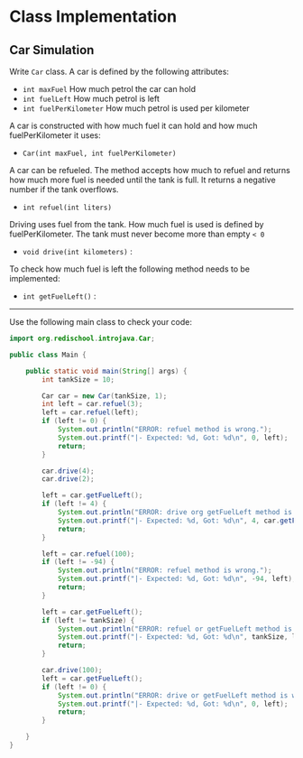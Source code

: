 # Class Implementation

## Car Simulation

Write `Car` class. 
A car is defined by the following attributes:
- `int maxFuel`
How much petrol the car can hold
- `int fuelLeft`
How much petrol is left
- `int fuelPerKilometer`
How much petrol is used per kilometer

A car is constructed with how much fuel it can hold and how much fuelPerKilometer it uses:
- `Car(int maxFuel, int fuelPerKilometer)`

A car can be refueled. The method accepts how much to refuel and returns how much more fuel is needed until the tank is full.
It returns a negative number if the tank overflows.
- `int refuel(int liters)`

Driving uses fuel from the tank. How much fuel is used is defined by fuelPerKilometer. 
The tank must never become more than empty `< 0`
- `void drive(int kilometers)` : 

To check how much fuel is left the following method needs to be implemented:
- `int getFuelLeft()` : 

-----
Use the following main class to check your code:

```Java
import org.redischool.introjava.Car;

public class Main {

    public static void main(String[] args) {
        int tankSize = 10;

        Car car = new Car(tankSize, 1);
        int left = car.refuel(3);
        left = car.refuel(left);
        if (left != 0) {
            System.out.println("ERROR: refuel method is wrong.");
            System.out.printf("|- Expected: %d, Got: %d\n", 0, left);
            return;
        }

        car.drive(4);
        car.drive(2);

        left = car.getFuelLeft();
        if (left != 4) {
            System.out.println("ERROR: drive org getFuelLeft method is wrong.");
            System.out.printf("|- Expected: %d, Got: %d\n", 4, car.getFuelLeft());
            return;
        }

        left = car.refuel(100);
        if (left != -94) {
            System.out.println("ERROR: refuel method is wrong.");
            System.out.printf("|- Expected: %d, Got: %d\n", -94, left);
            return;
        }

        left = car.getFuelLeft();
        if (left != tankSize) {
            System.out.println("ERROR: refuel or getFuelLeft method is wrong.");
            System.out.printf("|- Expected: %d, Got: %d\n", tankSize, left);
            return;
        }

        car.drive(100);
        left = car.getFuelLeft();
        if (left != 0) {
            System.out.println("ERROR: drive or getFuelLeft method is wrong.");
            System.out.printf("|- Expected: %d, Got: %d\n", 0, left);
            return;
        }

    }
}

```
